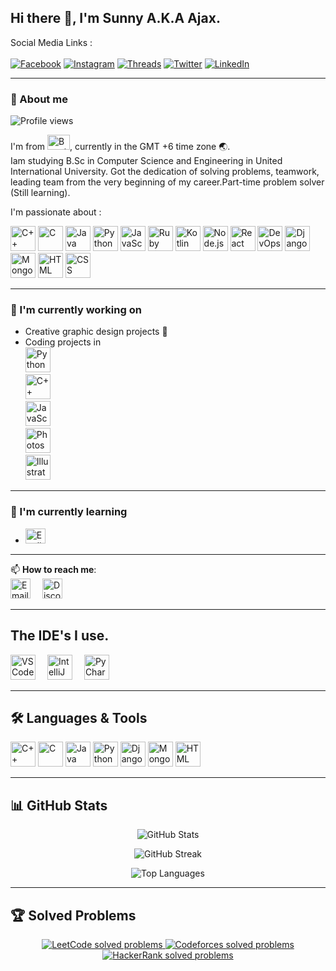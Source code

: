 ## Hi there 👋, I'm Sunny A.K.A Ajax.

Social Media Links :<br><br>
[![Facebook](https://img.shields.io/badge/Facebook-1877F2?style=for-the-badge&logo=facebook&logoColor=white)](https://www.facebook.com/none.3030)
[![Instagram](https://img.shields.io/badge/Instagram-E4405F?style=for-the-badge&logo=instagram&logoColor=white)](https://www.instagram.com/_iam_sunnu_/)
[![Threads](https://img.shields.io/badge/Threads-000000?style=for-the-badge&logo=threads&logoColor=white)](https://www.threads.net/@_iam_sunnu_)
[![Twitter](https://img.shields.io/badge/Twitter-000000?style=for-the-badge&logo=x&logoColor=white)](https://x.com/sunnuvau)
[![LinkedIn](https://img.shields.io/badge/LinkedIn-0077B5?style=for-the-badge&logo=linkedin&logoColor=white)](https://www.linkedin.com/in/md-yeasin-hasan-sunny2006/)

---

### 👤 About me  
![Profile views](https://komarev.com/ghpvc/?username=Sunny&label=Profile%20views&color=0e75b6&style=flat)

I'm from <img src="https://upload.wikimedia.org/wikipedia/commons/thumb/f/f9/Flag_of_Bangladesh.svg/120px-Flag_of_Bangladesh.svg.png" alt="Bangladesh Flag" width="36" height="24" />, currently in the GMT +6 time zone 🌏.<br>
Iam studying B.Sc in Computer Science and Engineering in United International University. Got the dedication of solving problems, teamwork, leading team from the very beginning of my career.Part-time problem solver (Still learning).

I'm passionate about :
<p align="left"> 
  <img src="https://cdn.jsdelivr.net/gh/devicons/devicon/icons/cplusplus/cplusplus-original.svg" alt="C++" width="40" height="40"/> 
  <img src="https://cdn.jsdelivr.net/gh/devicons/devicon/icons/c/c-original.svg" alt="C" width="40" height="40"/> 
  <img src="https://cdn.jsdelivr.net/gh/devicons/devicon/icons/java/java-original.svg" alt="Java" width="40" height="40"/> 
  <img src="https://cdn.jsdelivr.net/gh/devicons/devicon/icons/python/python-original.svg" alt="Python" width="40" height="40"/> 
  <img src="https://cdn.jsdelivr.net/gh/devicons/devicon/icons/javascript/javascript-original.svg" alt="JavaScript" width="40" height="40"/> 
  <img src="https://cdn.jsdelivr.net/gh/devicons/devicon/icons/ruby/ruby-original.svg" alt="Ruby" width="40" height="40"/>
  <img src="https://cdn.jsdelivr.net/gh/devicons/devicon/icons/kotlin/kotlin-original.svg" alt="Kotlin" width="40" height="40"/>
  <img src="https://cdn.jsdelivr.net/gh/devicons/devicon/icons/nodejs/nodejs-original.svg" alt="Node.js" width="40" height="40"/>
  <img src="https://cdn.jsdelivr.net/gh/devicons/devicon/icons/react/react-original.svg" alt="React" width="40" height="40"/>
  <img src="https://cdn.jsdelivr.net/gh/devicons/devicon/icons/docker/docker-original.svg" alt="DevOps" width="40" height="40"/>
  <img src="https://cdn.jsdelivr.net/gh/devicons/devicon/icons/django/django-plain.svg" alt="Django" width="40" height="40"/> 
  <img src="https://cdn.jsdelivr.net/gh/devicons/devicon/icons/mongodb/mongodb-original.svg" alt="MongoDB" width="40" height="40"/> 
  <img src="https://cdn.jsdelivr.net/gh/devicons/devicon/icons/html5/html5-original.svg" alt="HTML" width="40" height="40"/> 
  <img src="https://cdn.jsdelivr.net/gh/devicons/devicon/icons/css3/css3-original.svg" alt="CSS" width="40" height="40"/> 
</p>

---

### 🔭 I'm currently working on  
- Creative graphic design projects 🎨  
- Coding projects in  
  <img src="https://cdn.jsdelivr.net/gh/devicons/devicon/icons/python/python-original.svg" alt="Python" width="40" height="40" style="display:inline-block; margin-right:15px;" />  
  <img src="https://cdn.jsdelivr.net/gh/devicons/devicon/icons/cplusplus/cplusplus-original.svg" alt="C++" width="40" height="40" style="display:inline-block; margin-right:15px;" />  
  <img src="https://cdn.jsdelivr.net/gh/devicons/devicon/icons/javascript/javascript-original.svg" alt="JavaScript" width="40" height="40" style="display:inline-block; margin-right:15px;" />  
  <img src="https://upload.wikimedia.org/wikipedia/commons/thumb/a/af/Adobe_Photoshop_CC_icon.svg/1024px-Adobe_Photoshop_CC_icon.svg.png" alt="Photoshop" width="40" height="40" style="display:inline-block; margin-right:15px;" />  
  <img src="https://upload.wikimedia.org/wikipedia/commons/thumb/f/fb/Adobe_Illustrator_CC_icon.svg/1024px-Adobe_Illustrator_CC_icon.svg.png" alt="Illustrator" width="40" height="40" style="display:inline-block;" />

---

### 🌱 I'm currently learning  
- <img src="https://cdn.jsdelivr.net/gh/hjnilsson/country-flags/svg/gb.svg" alt="English" width="32" height="24" />

---

📫 **How to reach me**:  
<a href="mailto:saniahmed0480@gmail.com" target="_blank" title="Email me" style="display:inline-block; margin-right:15px;">
  <img src="https://cdn-icons-png.flaticon.com/32/732/732200.png" alt="Email" width="32" height="32" />
</a>
<a href="https://discord.gg/4VqtHEAD" target="_blank" title="Discord" style="display:inline-block;">
  <img src="https://cdn-icons-png.flaticon.com/32/2111/2111370.png" alt="Discord" width="32" height="32" />
</a>

---

## The IDE's I use.

<p align="left">
  <!-- VS Code PNG (official Microsoft CDN) -->
  <img src="https://code.visualstudio.com/assets/images/code-stable.png" alt="VS Code" width="40" height="40" style="display:inline-block; margin-right:15px;" />

  <!-- IntelliJ IDEA official logo (from JetBrains resources) -->
  <img src="https://resources.jetbrains.com/storage/products/intellij-idea/img/meta/intellij-idea_logo_300x300.png" alt="IntelliJ IDEA" width="40" height="40" style="display:inline-block; margin-right:15px;" />

  <!-- PyCharm official logo from JetBrains resources -->
  <img src="https://resources.jetbrains.com/storage/products/pycharm/img/meta/pycharm_logo_300x300.png" alt="PyCharm" width="40" height="40" />
</p>

---

## 🛠 Languages & Tools  

<p align="left"> 
  <img src="https://cdn.jsdelivr.net/gh/devicons/devicon/icons/cplusplus/cplusplus-original.svg" alt="C++" width="40" height="40"/> 
  <img src="https://cdn.jsdelivr.net/gh/devicons/devicon/icons/c/c-original.svg" alt="C" width="40" height="40"/> 
  <img src="https://cdn.jsdelivr.net/gh/devicons/devicon/icons/java/java-original.svg" alt="Java" width="40" height="40"/> 
  <img src="https://cdn.jsdelivr.net/gh/devicons/devicon/icons/python/python-original.svg" alt="Python" width="40" height="40"/> 
  <!--<img src="https://cdn.jsdelivr.net/gh/devicons/devicon/icons/javascript/javascript-original.svg" alt="JavaScript" width="40" height="40"/> -->
  <img src="https://cdn.jsdelivr.net/gh/devicons/devicon/icons/django/django-plain.svg" alt="Django" width="40" height="40"/> 
  <img src="https://cdn.jsdelivr.net/gh/devicons/devicon/icons/mongodb/mongodb-original.svg" alt="MongoDB" width="40" height="40"/> 
  <img src="https://cdn.jsdelivr.net/gh/devicons/devicon/icons/html5/html5-original.svg" alt="HTML" width="40" height="40"/> 
  <!--<img src="https://cdn.jsdelivr.net/gh/devicons/devicon/icons/css3/css3-original.svg" alt="CSS" width="40" height="40"/> -->
</p>

---

## 📊 GitHub Stats

<p align="center">
  <img src="https://github-readme-stats.vercel.app/api?username=Sunny&show_icons=true&theme=tokyonight" alt="GitHub Stats" />
</p>

<p align="center">
  <img src="https://github-readme-streak-stats.herokuapp.com/?user=Sunny&theme=tokyonight" alt="GitHub Streak" />
</p>

<p align="center">
  <img src="https://github-readme-stats.vercel.app/api/top-langs/?username=Sunny&layout=compact&theme=tokyonight&langs_count=3&hide=javascript,html,css,php,ruby,go,kotlin,typescript,swift,scala,perl&custom_language_cplusplus=70&custom_language_c=20&custom_language_java=10" alt="Top Languages" />
</p>

---

## 🏆 Solved Problems

<p align="center">
  <a href="https://leetcode.com/u/aByssFanG/" target="_blank">
    <img src="https://img.shields.io/badge/LeetCode-{{leetcode_solved}}-FFA116?style=for-the-badge&logo=leetcode&logoColor=black" alt="LeetCode solved problems" />
  </a>
  <a href="https://codeforces.com/profile/saniahmed0480" target="_blank">
    <img src="https://img.shields.io/badge/Codeforces-{{codeforces_solved}}-1F8ACB?style=for-the-badge&logo=codeforces&logoColor=white" alt="Codeforces solved problems" />
  </a>
  <a href="https://www.hackerrank.com/profile/saniahmed0480" target="_blank">
    <img src="https://img.shields.io/badge/HackerRank-{{hackerrank_solved}}-2EC866?style=for-the-badge&logo=hackerrank&logoColor=white" alt="HackerRank solved problems" />
  </a>
</p>
